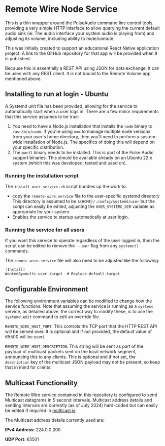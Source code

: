 # Remote Wire Node Service
This is a thin wrapper around the PulseAudio command line control tools,
providing a very simple HTTP interface to allow querying the current
default audio sink (ie: The audio interface your system audio is playing
from) and adjusting its volume, including ability to mute/unmute.

This was initially created to support an educational React Native
application project. A link to the GitHub repository for that app
will be provided when it is published.

Because this is essentially a REST API using JSON for data exchange,
it can be used with any REST client. It is not bound to the Remote
Volume app mentioned above.

## Installing to run at login - Ubuntu
A Systemd unit file has been provided, allowing for the service
to automatically start when a user logs in. There are a few minor
requirements that this service assumes to be true:

1. You need to have a Node.js installation that installs the `node`
   binary to `/usr/bin/node`. If you're using `nvm` to manage multiple
   node versions from your user's home directory, then you'll need to
   perform a system-wide installation of Node.js. The specifics of doing
   this will depend on your specific distribution.
2. The `pactl` binary needs to be installed. This is part of the
   Pulse Audio support binaries. This should be available already
   on an Ubuntu 22.x system (which this was developed, tested and used on).

### Running the installation script
The `install-user-service.sh` script bundles up the work to:
- copy the `remote-wire.service` file to the user-specific systemd directory
  This directory is assumed to be `${HOME}/.config/systemd/user` but the script
  can easily be edited, adjusting the `USER_SYSTEMD_DIR` variable as appropriate
  for your system.
- Enables the service to startup automatically at user login.

### Running the service for all users
If you want this service to operate regardless of the user logged in,
then the script can be edited to remove the `--user` flag from any
`systemctl` commands.

The `remote-wire.service` file will also need to be adjusted like the
following:

```unit file (systemd)
[Install]
WantedBy=multi-user.target  # Replace default.target
```

## Configurable Environment
The following environment variables can be modified to change how the
service functions. Note that assuming the service is running as a `systemd`
service, as detailed above, the correct way to modify these, is to use the
`systemd edit` command to edit an override file.

`REMOTE_WIRE_HOST_PORT`: This controls the TCP port that the HTTP REST API
will be served over. It is optional and if not provided, the default value
of 65500 will be used.

`REMOTE_WIRE_HOST_DESCRIPTION`: This string will be sent as part of the payload
of multicast packets sent on the local network segment, announcing this to
any clients. This is optional and if not set, the `description` key of the
multicast JSON payload may not be present, so keep that in mind for clients.

## Multicast Functionality
The Remote Wire service contained in this repository is configured to
send Multicast datagrams in 5 second intervals. Multicast address details
and sending intervals are currently (as of July 2024) hard-coded but can
easily be edited if required in [multicast.js](./multicast.js).

The Multicast address details currently used are:

**IPv4 Address:**  224.0.0.200

**UDP Port:**  65501
